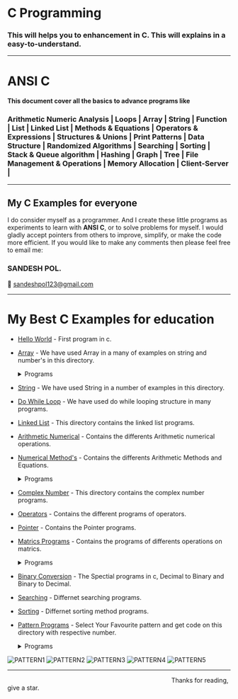 # <h1><b>C Programming</b></h1>

<h3>This will helps you to enhancement in C. This will explains in a easy-to-understand.</h3>
<hr>

# ANSI C 

<h4> This document cover all the basics to advance programs like  </h4> 
<h3>
Arithmetic Numeric Analysis | Loops | Array | String | Function | List | Linked List | Methods & Equations | Operators & Expressions | Structures & Unions | Print Patterns | Data Structure | Randomized Algorithms | Searching | Sorting | Stack & Queue algorithm | Hashing | Graph | Tree | File Management & Operations | Memory Allocation | Client-Server |</h3>
<hr>

<h2>My C Examples for everyone </h2>

I do consider myself as a programmer. And I create these little programs as experiments to learn with <b>ANSI C</b>, or to solve problems for myself. 
I would gladly accept pointers from others to improve, simplify, or make the code more efficient. If you would like to make any comments then please feel free to email me:

<h3><b>SANDESH POL.</b></h3>

:email: sandeshpol123@gmail.com
<hr>

# My Best C Examples for education

- [Hello World](https://github.com/codewithsandy/C/blob/master/01.%20Hello%20World.c) - First program in c.
- [Array](https://github.com/codewithsandy/C/tree/master/Array) - We have used Array in a many of examples on string and number's in this directory.
   <details><summary> Programs</summary>
   
   - [1](https://github.com/codewithsandy/C/blob/master/Array/57.%20Add%20'n'%20numbers%20using%20array.c) - Add 'n' numbers using array.
   - [2](https://github.com/codewithsandy/C/blob/master/Array/104.%20%20palindrome%20of%20word%20using%20array.c) - Program to check the palindrome of word using array.
   - [3](https://github.com/codewithsandy/C/blob/master/Array/111.%20Arrange%20array%20in%20ascending%20order.c) - Program to arrange array numbers in ascending order.
   - [4](https://github.com/codewithsandy/C/blob/master/Array/113.%20Delete%20an%20element%20from%20array.c) - Program to delete an element from array.
   - [5](https://github.com/codewithsandy/C/blob/master/Array/117.%20Largest%20and%20Smallest%20number%20in%20array.c) - Program to find Largest and Smallest number in array.
   - [6](https://github.com/codewithsandy/C/blob/master/Array/118.%20reverse%20the%20array.c) - Program to reverse the array. <!-- 118 -->
   - [7](https://github.com/codewithsandy/C/blob/master/Array/119.%20insert%20an%20element%20in%20array.c) - Program to insert an element in array. <!-- 119 -->
   - [8](https://github.com/codewithsandy/C/blob/master/Array/114.%20Delete%20number%20from%20array.c) - Program to delete given number from array. <!-- 114 -->
 

- [String](https://github.com/codewithsandy/C/tree/master/String) - We have used String in a number of examples in this directory.
- [Do While Loop](https://github.com/codewithsandy/C/tree/master/Loop) - We have used do while looping structure in many programs.
- [Linked List](https://github.com/codewithsandy/C/graphs/traffic) - This directory contains the linked list programs.

- [Arithmetic Numerical](https://github.com/codewithsandy/C/tree/master/Arithmetic%20Numerical) - Contains the differents Arithmetic numerical operations.
- [Numerical Method's](https://github.com/codewithsandy/C/tree/master/Numerical%20Method's) - Contains the differents Arithmetic Methods and Equations.
   <details><summary> Programs</summary>
   
   - [1](https://github.com/codewithsandy/C/blob/master/Numerical%20Methods/13.%20%20Find%20the%20roots%20of%20a%20quadratic%20equation.c) - Program to find the roots of a quadratic equation.
   - [2](https://github.com/codewithsandy/C/blob/master/Numerical%20Methods/76.%20Sum%20of%20factorial%20series%2011!%20%2B%2022!%20%2B...1N!.c) - Program to print sum of factorial series 1/1! + 2/2! +...1/N!
   - [3](https://github.com/codewithsandy/C/blob/master/Numerical%20Methods/77.%20Sum%20of%20'n'%20terms%20in%20Taylor%20series.c) - Program to calculate the sum of 'n' terms in Taylor series.
   - [4](https://github.com/codewithsandy/C/blob/master/Numerical%20Methods/83.%20Find%20area%20of%20triangle%20using%20Heron's%20formula.c) - Program to find area of triangle using Heron's formula.
   - [5](https://github.com/codewithsandy/C/blob/master/Numerical%20Methods/86.%20Find%20f(x)%20by%20Lagrange's%20interpolation%20method.c) - Program to find f(x) by Lagrange's interpolation method.
   - [6](https://github.com/codewithsandy/C/blob/master/Numerical%20Methods/89.%20General%20Newton%20Raphson.c) - Program for Newton Raphson General.
   - [7](https://github.com/codewithsandy/C/blob/master/Numerical%20Methods/91.%20Simpson%2013%20rule.c) - Program for Simpson 1/3 rule.
   - [8](https://github.com/codewithsandy/C/blob/master/Numerical%20Methods/123.%20Goldbach's%20Conjecture.c) - Program for Goldbach's Conjecture.
   - [9](https://github.com/codewithsandy/C/blob/master/Numerical%20Methods/135.%20Sieve%20of%20Eratosthenes%20%20An%20algorithm%20to%20generate%20all%20the%20prime%20numbers%20within%20an%20range.c) - Sieve of Eratosthenes : An algorithm to generate all the prime numbers within an range.
   - [10](https://github.com/codewithsandy/C/blob/master/Numerical%20Methods/157.%20Durand%20Kerner%20Roots.c) - Durand Kerner Roots.
   - [11](https://github.com/codewithsandy/C/blob/master/Numerical%20Methods/158.%20Gauss%20Elimination.c) - Program for Gauss Elimination Method.
   - [12](https://github.com/codewithsandy/C/blob/master/Numerical%20Methods/159.%20Gauss%20Seidel%20Method.c) - Program for Gauss Seidel Method.
   - [13](https://github.com/codewithsandy/C/blob/master/Numerical%20Methods/160.%20Lagrange%20Theorem.c) - Lagrange Theorem..
   - [14](https://github.com/codewithsandy/C/blob/master/Numerical%20Methods/161.%20Newton-Raphson%20interpolation.c) - Newton-Raphson interpolation algorithm..
   - [15]() - .
      
- [Complex Number](https://github.com/codewithsandy/C/tree/master/Complex%20Number) - This directory contains the complex number programs.
- [Operators](https://github.com/codewithsandy/C/tree/master/Operators) - Contains the different programs of operators.
 
- [Pointer](https://github.com/codewithsandy/C/tree/master/Pointer) - Contains the Pointer programs.
- [Matrics Programs](https://github.com/codewithsandy/C/tree/master/Matrix) - Contains the programs of differents operations on matrics.
    <details><summary> Programs</summary>
   
   - [1](https://github.com/codewithsandy/C/blob/master/Matrix/110.%20Add%20two%20matrix.c) - Program to add two matrix.
   - [2](https://github.com/codewithsandy/C/blob/master/Matrix/112.%20matrix%20is%20sparse%20or%20not.c) - Program to check whether the matrix is sparse matrix or not.
   - [3](https://github.com/codewithsandy/C/blob/master/Matrix/115.%20Determinant%20of%202%C3%972%20matrix.c) - Program to calculate the determinant of 2×2 matrix.
   - [4](https://github.com/codewithsandy/C/blob/master/Matrix/116.%20Determinant%20of%203%C3%973%20matrix.c) - Program to calculate the determinant of 3×3 matrix.
   - [5](https://github.com/codewithsandy/C/blob/master/Matrix/122.%20Multiplication%20of%20two%20Matrices.c) - Program for Multiplication of two Matrices
   
- [Binary Conversion](https://github.com/codewithsandy/C/tree/master/Binary%20Conversion's) - The Spectial programs in c, Decimal to Binary and Binary to Decimal.

- [Searching](https://github.com/codewithsandy/C/tree/master/Search) - Differnet searching programs.
- [Sorting](https://github.com/codewithsandy/C/tree/master/Sort) - Differnet sorting method programs.

- [Pattern Programs](https://github.com/codewithsandy/C/tree/master/Pattern) - Select Your Favourite pattern and get code on this directory with respective number.
   <details><summary> Programs </summary>
   
   - [21](https://github.com/codewithsandy/C/blob/master/Pattern/21.%20Half%20Pyramid%20of%20star.c) - Program for Half Pyramid of *.
   - [22](https://github.com/codewithsandy/C/blob/master/Pattern/22.%20Half%20inverted%20pyramid%20of%20star.c) - Program for Half Inverted Pyramid of *
   - [23](https://github.com/codewithsandy/C/blob/master/Pattern/23.%20Full%20Pyramid%20of%20star.c) - Program for Full Pyramid of *
   - [24](https://github.com/codewithsandy/C/blob/master/Pattern/24.%20Half%20pyramid%20of%20number.c) - Program for half pyramid of  numbers.
   - [25](https://github.com/codewithsandy/C/blob/master/Pattern/25.%20Half%20pyramid%20of%20reverse%20number.c) - Program for Half pyramid of reverse number. 
   - [26](https://github.com/codewithsandy/C/blob/master/Pattern/26.%20Half%20pyramid%20of%20alphabet.c) - Program  for patterns of half alphabets
   - [27](https://github.com/codewithsandy/C/blob/master/Pattern/27.%20Pattern%20(1%2C121%2C12321)%20format.c) - Program  for patterns of numbers
   - [28](https://github.com/codewithsandy/C/blob/master/Pattern/28.%20Half%20Pyramid%20of%20Binart%20digit.c) - Pattern of half pyramid of binary digit
   - [29](https://github.com/codewithsandy/C/blob/master/Pattern/29.%20Half%20pyramid%20inverted%20no.c) - Pattern half pyramid of inverted number
   - [30](https://github.com/codewithsandy/C/blob/master/Pattern/30.%20Reverse%20half-pyramid%20of%20num.c) - Pattern reverse half pyramid of number
   - [31](https://github.com/codewithsandy/C/blob/master/Pattern/31.%20Dis-joint%20number%20pyramid%20.c) - Program for Disjoint Pyramid Pattern of number
   - [32](https://github.com/codewithsandy/C/blob/master/Pattern/32.%20Floyd's%20triangle.c) - Program for pyramid of Floyd's triangle
   - [33](https://github.com/codewithsandy/C/blob/master/Pattern/33.%20Pyramid%20of%20star.c) - Program for Pyramid of star
   - [34](https://github.com/codewithsandy/C/blob/master/Pattern/34.%20Pyramid%20star_A_star.c) - Program for Pyramid pattern.
   - [35](https://github.com/codewithsandy/C/blob/master/Pattern/35.%20Pyramid%201-9%20number.c) - Pattern for Number Pyramid.
   - [36](https://github.com/codewithsandy/C/blob/master/Pattern/36.%20Pascal%20triangle.c) - Program for pyramid of Pascal triangle
   - [37](https://github.com/codewithsandy/C/blob/master/Pattern/37.%20Pascal%20triangle(without%20function).c) - Pascal triangle without using function.
   - [38](https://github.com/codewithsandy/C/blob/master/Pattern/38.%20Pascal%20triangle(1%2C121).c) - Program for Pascal triangle 2.
   - [39](https://github.com/codewithsandy/C/blob/master/Pattern/39.%20Half%20Pyramid(number%2Calphabet).c) - Program for Pyramid of Number Alphabet Pattern.
   - [40](https://github.com/codewithsandy/C/blob/master/Pattern/40.%20Star%20diamond.c) - Diamond Pattern.
   - [41](https://github.com/codewithsandy/C/blob/master/Pattern/41.%20Num%20Diamond.c) - Program for Number Diamond Pattern.
   - [42](https://github.com/codewithsandy/C/blob/master/Pattern/42.%20Diamond%20(1%2C222).c) - Program for Diamond of Numbers Pattern.
   - [43](https://github.com/codewithsandy/C/blob/master/Pattern/43.%20Diamond%20star%20outline.c) - Program for pattern of diamond star outline.
   - [44](https://github.com/codewithsandy/C/blob/master/Pattern/44.%20Hollow%20Diamond.c) - Program for pattern of Hollow Diamond
   - [45](https://github.com/codewithsandy/C/blob/master/Pattern/45.%20Hollow%20Square.c) - Program for pattern of Hollow Square.
   - [46](https://github.com/codewithsandy/C/blob/master/Pattern/46.%20Hourglass%20Pattern.c) - Program for pattern of  Hourglass 
   - [47](https://github.com/codewithsandy/C/blob/master/Pattern/47.%20Nested%20Star-Hash%20Pyramid.c) - Nested Star-Hash Pyramid.
   - [48](https://github.com/codewithsandy/C/blob/master/Pattern/48.%20Reverse%20star%20pyramid.c) - Program for Reverse star pyramid.
   - [49](https://github.com/codewithsandy/C/blob/master/Pattern/49.%20Rhombus%20Pattern.c) - Program for Rhombus Pattern.
   - [50](https://github.com/codewithsandy/C/blob/master/Pattern/50.%20Square%20kite%20pattern.c) - Program for Square kite pattern.
   - [51](https://github.com/codewithsandy/C/blob/master/Pattern/51.%20Triangle%20with%20only%20border.c) - Program for Triangle with only border
   - [124](https://github.com/codewithsandy/C/blob/master/Pattern/124.%20Numerical%20Spiral%20Pattern.c) - Program for Numerical Spiral Pattern.
   - [128](https://github.com/codewithsandy/C/blob/master/Pattern/128.%20Half%20Pyramid%20Pattern(1%2C%2032%2C%20456).c) - Program for Pattern.
   - [129](https://github.com/codewithsandy/C/blob/master/Pattern/129.%20half%20Pattern(1%2C%208%202%2C14%209%203).c) - Program for Pattern.
   - [130](https://github.com/codewithsandy/C/blob/master/Pattern/130.%20Swastika%20pattern.c) - Program for Swastika pattern.
   - [131](https://github.com/codewithsandy/C/blob/master/Pattern/131.%20H%20pattern.c) - Program for H pattern
   - [132](https://github.com/codewithsandy/C/blob/master/Pattern/132.%20Diamond%204%20Pattern.c) - Program for @
 
![PATTERN1](https://user-images.githubusercontent.com/80276013/117767122-1ede2400-b24e-11eb-8fed-b4b361c14f69.png)
![PATTERN2](https://user-images.githubusercontent.com/80276013/117767135-24d40500-b24e-11eb-9489-5e33ab3ae48e.png)
![PATTERN3](https://user-images.githubusercontent.com/80276013/117767156-2ac9e600-b24e-11eb-97bb-5c3f70e56e0f.png)
![PATTERN4](https://user-images.githubusercontent.com/80276013/117767170-2f8e9a00-b24e-11eb-9c57-8f73e73fedd1.png)
![PATTERN5](https://user-images.githubusercontent.com/80276013/117767187-32898a80-b24e-11eb-8d91-37d301ff76be.png)
<hr>
&nbsp&nbsp&nbsp&nbsp&nbsp&nbsp &nbsp&nbsp&nbsp&nbsp&nbsp&nbsp&nbsp &nbsp&nbsp&nbsp&nbsp&nbsp&nbsp&nbsp&nbsp &nbsp&nbsp&nbsp&nbsp&nbsp&nbsp&nbsp&nbsp&nbsp&nbsp&nbsp&nbsp&nbsp&nbsp&nbsp&nbsp &nbsp&nbsp&nbsp&nbsp&nbsp&nbsp&nbsp&nbsp&nbsp&nbsp&nbsp&nbsp&nbsp&nbsp &nbsp&nbsp&nbsp&nbsp&nbsp&nbsp&nbsp &nbsp&nbsp&nbsp&nbsp&nbsp&nbsp&nbsp &nbsp&nbsp&nbsp&nbsp&nbsp&nbsp&nbsp&nbsp&nbsp&nbsp&nbsp&nbsp&nbsp&nbsp&nbsp&nbsp&nbsp&nbsp&nbsp&nbsp&nbsp Thanks for reading, give a star.

